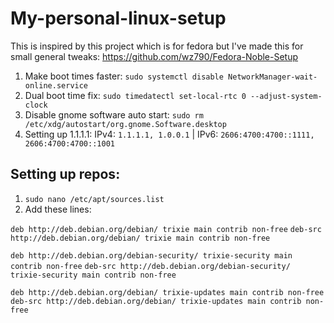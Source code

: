 # My-personal-linux-setup
This is inspired by this project which is for fedora but I've made this for small general tweaks: https://github.com/wz790/Fedora-Noble-Setup
1. Make boot times faster: ```sudo systemctl disable NetworkManager-wait-online.service```
2. Dual boot time fix: ```sudo timedatectl set-local-rtc 0 --adjust-system-clock```
3. Disable gnome software auto start: ```sudo rm /etc/xdg/autostart/org.gnome.Software.desktop```
4. Setting up 1.1.1.1: IPv4: ```1.1.1.1, 1.0.0.1``` | IPv6: ```2606:4700:4700::1111, 2606:4700:4700::1001```
## Setting up repos: 
1. ```sudo nano /etc/apt/sources.list```
2. Add these lines:
 
```deb http://deb.debian.org/debian/ trixie main contrib non-free```
```deb-src http://deb.debian.org/debian/ trixie main contrib non-free```

```deb http://deb.debian.org/debian-security/ trixie-security main contrib non-free```
```deb-src http://deb.debian.org/debian-security/ trixie-security main contrib non-free```

```deb http://deb.debian.org/debian/ trixie-updates main contrib non-free```
```deb-src http://deb.debian.org/debian/ trixie-updates main contrib non-free```
